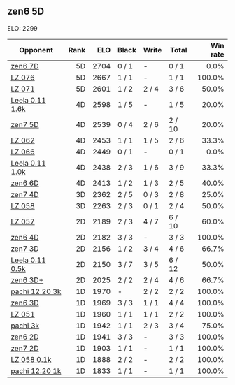 ## zen6 5D ##

ELO: 2299

Opponent | Rank | ELO | Black | Write | Total | Win rate
---------|-----:|----:|-------|-------|-------|-------:
[zen6 7D](zen6%207D.md) | 5D | 2704 | 0 / 1 | - | 0 / 1 | 0.0%
[LZ 076](LZ%20076.md) | 5D | 2667 | 1 / 1 | - | 1 / 1 | 100.0%
[LZ 071](LZ%20071.md) | 5D | 2601 | 1 / 2 | 2 / 4 | 3 / 6 | 50.0%
[Leela 0.11 1.6k](Leela%200.11%201.6k.md) | 4D | 2598 | 1 / 5 | - | 1 / 5 | 20.0%
[zen7 5D](zen7%205D.md) | 4D | 2539 | 0 / 4 | 2 / 6 | 2 / 10 | 20.0%
[LZ 062](LZ%20062.md) | 4D | 2453 | 1 / 1 | 1 / 5 | 2 / 6 | 33.3%
[LZ 066](LZ%20066.md) | 4D | 2449 | 0 / 1 | - | 0 / 1 | 0.0%
[Leela 0.11 1.0k](Leela%200.11%201.0k.md) | 4D | 2438 | 2 / 3 | 1 / 6 | 3 / 9 | 33.3%
[zen6 6D](zen6%206D.md) | 4D | 2413 | 1 / 2 | 1 / 3 | 2 / 5 | 40.0%
[zen7 4D](zen7%204D.md) | 3D | 2362 | 2 / 5 | 0 / 3 | 2 / 8 | 25.0%
[LZ 058](LZ%20058.md) | 3D | 2263 | 2 / 3 | 0 / 1 | 2 / 4 | 50.0%
[LZ 057](LZ%20057.md) | 2D | 2189 | 2 / 3 | 4 / 7 | 6 / 10 | 60.0%
[zen6 4D](zen6%204D.md) | 2D | 2182 | 3 / 3 | - | 3 / 3 | 100.0%
[zen7 3D](zen7%203D.md) | 2D | 2156 | 1 / 2 | 3 / 4 | 4 / 6 | 66.7%
[Leela 0.11 0.5k](Leela%200.11%200.5k.md) | 2D | 2150 | 3 / 7 | 3 / 5 | 6 / 12 | 50.0%
[zen6 3D+](zen6%203D+.md) | 2D | 2025 | 2 / 2 | 2 / 4 | 4 / 6 | 66.7%
[pachi 12.20 3k](pachi%2012.20%203k.md) | 1D | 1970 | - | 2 / 2 | 2 / 2 | 100.0%
[zen6 3D](zen6%203D.md) | 1D | 1969 | 3 / 3 | 1 / 1 | 4 / 4 | 100.0%
[LZ 051](LZ%20051.md) | 1D | 1960 | 1 / 1 | 1 / 1 | 2 / 2 | 100.0%
[pachi 3k](pachi%203k.md) | 1D | 1942 | 1 / 1 | 2 / 3 | 3 / 4 | 75.0%
[zen6 2D](zen6%202D.md) | 1D | 1941 | 3 / 3 | - | 3 / 3 | 100.0%
[zen7 2D](zen7%202D.md) | 1D | 1903 | 1 / 1 | - | 1 / 1 | 100.0%
[LZ 058 0.1k](LZ%20058%200.1k.md) | 1D | 1888 | 2 / 2 | - | 2 / 2 | 100.0%
[pachi 12.20 1k](pachi%2012.20%201k.md) | 1D | 1833 | 1 / 1 | - | 1 / 1 | 100.0%
